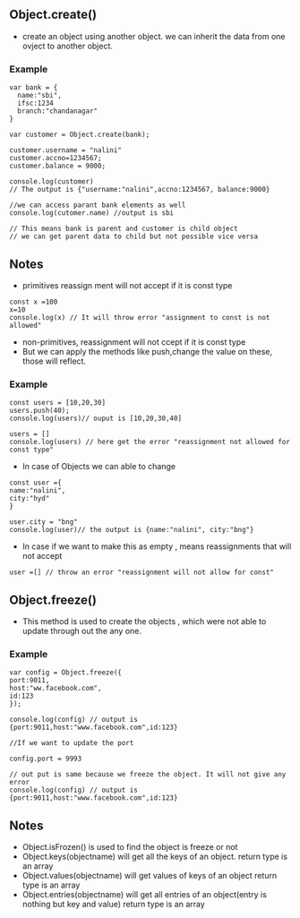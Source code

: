 ## Object.create()
- create an object using another object. we can inherit the data from one ovject to another object.

### Example

```
var bank = {
  name:"sbi",
  ifsc:1234
  branch:"chandanagar"
}

var customer = Object.create(bank);

customer.username = "nalini"
customer.accno=1234567;
customer.balance = 9000;

console.log(customer)
// The output is {"username:"nalini",accno:1234567, balance:9000}

//we can access parant bank elements as well
console.log(cutomer.name) //output is sbi

// This means bank is parent and customer is child object
// we can get parent data to child but not possible vice versa

```

## Notes
- primitives reassign ment will not accept if it is const type

```
const x =100
x=10
console.log(x) // It will throw error "assignment to const is not allowed"

```

- non-primitives, reassignment will not ccept if it is const type
- But we can apply the methods like push,change the value on these, those will reflect. 

### Example

```
const users = [10,20,30]
users.push(40);
console.log(users)// ouput is [10,20,30,40]

users = []
console.log(users) // here get the error "reassignment not allowed for const type"

```

- In case of Objects we can able to change

```
const user ={
name:"nalini",
city:"hyd"
}

user.city = "bng"
console.log(user)// the output is {name:"nalini", city:"bng"}

```

- In case if we want to make this as empty , means reassignments that will not accept

```
user =[] // throw an error "reassignment will not allow for const"

```

## Object.freeze()
- This method is used to create the objects , which were not able to update through out the any one.

### Example

```
var config = Object.freeze({
port:9011,
host:"ww.facebook.com",
id:123
});

console.log(config) // output is {port:9011,host:"www.facebook.com",id:123}

//If we want to update the port

config.port = 9993

// out put is same because we freeze the object. It will not give any error
console.log(config) // output is {port:9011,host:"www.facebook.com",id:123}
```

## Notes

- Object.isFrozen()  is used to find the object is freeze or not
- Object.keys(objectname) will get all the keys of an object. return type is an array
- Object.values(objectname) will get values of keys of an object  return type is an array
- Object.entries(objectname) will get all entries of an object(entry is nothing but key and value) return type is an array

